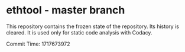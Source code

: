 # ethtool - master branch

This repository contains the frozen state of the repository.
Its history is cleared. It is used only for static code
analysis with Codacy.

Commit Time: 1717673972